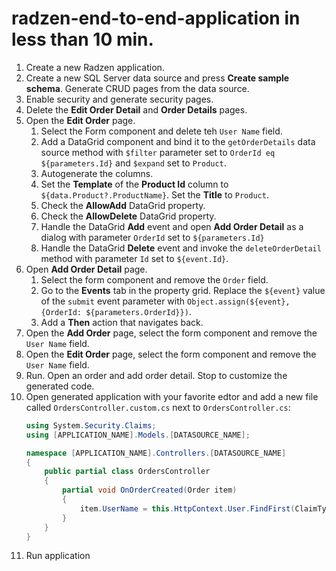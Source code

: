 # radzen-end-to-end-application in less than 10 min.

1. Create a new Radzen application.
1. Create a new SQL Server data source and press __Create sample schema__. Generate CRUD pages from the data source.
1. Enable security and generate security pages.
1. Delete the __Edit Order Detail__ and __Order Details__ pages.
1. Open the __Edit Order__ page.
    1. Select the Form component and delete teh `User Name` field.
    1. Add a DataGrid component and bind it to the `getOrderDetails` data source method with `$filter` parameter set to `OrderId eq ${parameters.Id}` and `$expand` set to `Product`.
    1. Autogenerate the columns.
    1. Set the __Template__ of the __Product Id__ column to `${data.Product?.ProductName}`. Set the __Title__ to `Product`.
    1. Check the __AllowAdd__ DataGrid property.
    1. Check the __AllowDelete__ DataGrid property.
    1. Handle the DataGrid __Add__ event and open __Add Order Detail__ as a dialog with parameter `OrderId` set to `${parameters.Id}`
    1. Handle the DataGrid __Delete__ event and invoke the `deleteOrderDetail` method with parameter `Id` set to `${event.Id}`.
1. Open __Add Order Detail__ page.
    1. Select the form component and remove the `Order` field.
    1. Go to the __Events__ tab in the property grid. Replace the `${event}` value of the `submit` event parameter with `Object.assign(${event}, {OrderId: ${parameters.OrderId}})`. 
    1. Add a __Then__ action that navigates back.
1. Open the __Add Order__ page, select the form component and remove the `User Name` field.
1. Open the __Edit Order__ page, select the form component and remove the `User Name` field.
1. Run. Open an order and add order detail. Stop to customize the generated code.
1. Open generated application with your favorite edtor and add a new file called `OrdersController.custom.cs` next to `OrdersController.cs`:
    ```C#
    using System.Security.Claims;
    using [APPLICATION_NAME].Models.[DATASOURCE_NAME];

    namespace [APPLICATION_NAME].Controllers.[DATASOURCE_NAME]
    {
        public partial class OrdersController
        {
            partial void OnOrderCreated(Order item)
            {
                item.UserName = this.HttpContext.User.FindFirst(ClaimTypes.Name).Value;
            }
        }
    }
    ```
1. Run application
